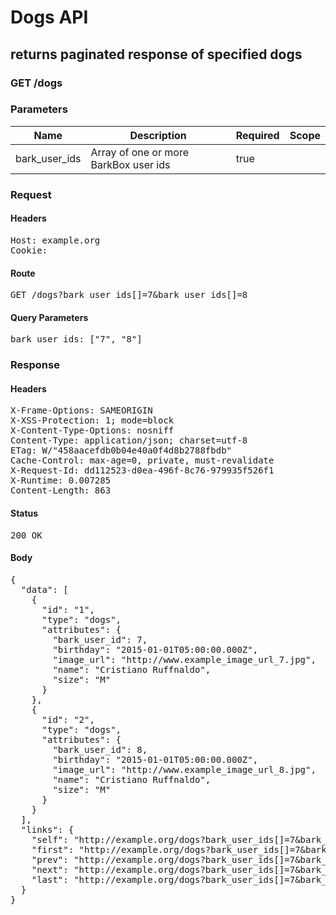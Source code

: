 # Dogs API

## returns paginated response of specified dogs

### GET /dogs

### Parameters

| Name | Description | Required | Scope |
|------|-------------|----------|-------|
| bark_user_ids | Array of one or more BarkBox user ids | true |  |

### Request

#### Headers

<pre>Host: example.org
Cookie: </pre>

#### Route

<pre>GET /dogs?bark_user_ids[]=7&amp;bark_user_ids[]=8</pre>

#### Query Parameters

<pre>bark_user_ids: [&quot;7&quot;, &quot;8&quot;]</pre>

### Response

#### Headers

<pre>X-Frame-Options: SAMEORIGIN
X-XSS-Protection: 1; mode=block
X-Content-Type-Options: nosniff
Content-Type: application/json; charset=utf-8
ETag: W/&quot;458aacefdb0b04e40a0f4d8b2788fbdb&quot;
Cache-Control: max-age=0, private, must-revalidate
X-Request-Id: dd112523-d0ea-496f-8c76-979935f526f1
X-Runtime: 0.007285
Content-Length: 863</pre>

#### Status

<pre>200 OK</pre>

#### Body

<pre>{
  "data": [
    {
      "id": "1",
      "type": "dogs",
      "attributes": {
        "bark_user_id": 7,
        "birthday": "2015-01-01T05:00:00.000Z",
        "image_url": "http://www.example_image_url_7.jpg",
        "name": "Cristiano Ruffnaldo",
        "size": "M"
      }
    },
    {
      "id": "2",
      "type": "dogs",
      "attributes": {
        "bark_user_id": 8,
        "birthday": "2015-01-01T05:00:00.000Z",
        "image_url": "http://www.example_image_url_8.jpg",
        "name": "Cristiano Ruffnaldo",
        "size": "M"
      }
    }
  ],
  "links": {
    "self": "http://example.org/dogs?bark_user_ids[]=7&bark_user_ids[]=8&cursor[before]=3",
    "first": "http://example.org/dogs?bark_user_ids[]=7&bark_user_ids[]=8&cursor[before]",
    "prev": "http://example.org/dogs?bark_user_ids[]=7&bark_user_ids[]=8&cursor[after]=2",
    "next": "http://example.org/dogs?bark_user_ids[]=7&bark_user_ids[]=8&cursor[before]=1",
    "last": "http://example.org/dogs?bark_user_ids[]=7&bark_user_ids[]=8&cursor[after]"
  }
}</pre>

